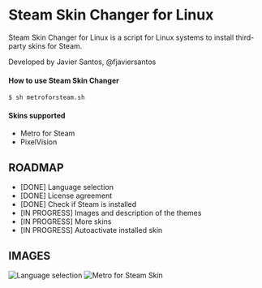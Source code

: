 Steam Skin Changer for Linux
============================

Steam Skin Changer for Linux is a script for Linux systems to install third-party skins for Steam.

Developed by Javier Santos, @fjaviersantos

#### How to use Steam Skin Changer
```
$ sh metroforsteam.sh
```

#### Skins supported
* Metro for Steam
* PixelVision

## ROADMAP
* [DONE] Language selection
* [DONE] License agreement
* [DONE] Check if Steam is installed
* [IN PROGRESS] Images and description of the themes
* [IN PROGRESS] More skins
* [IN PROGRESS] Autoactivate installed skin

## IMAGES
![Language selection](http://i.imgur.com/y8FMUP1.png)
![Metro for Steam Skin](http://i.imgur.com/Fhikw2T.png)